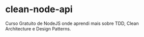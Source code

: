 # clean-node-api
Curso Gratuito de NodeJS onde aprendi mais sobre TDD, Clean Architecture e Design Patterns.
